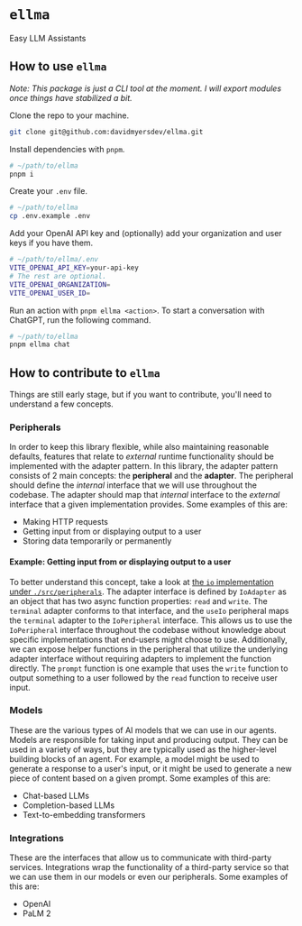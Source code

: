 # `ellma`

Easy LLM Assistants

## How to use `ellma`

_Note: This package is just a CLI tool at the moment. I will export modules once things have stabilized a bit._

Clone the repo to your machine.

```bash
git clone git@github.com:davidmyersdev/ellma.git
```

Install dependencies with `pnpm`.

```bash
# ~/path/to/ellma
pnpm i
```

Create your `.env` file.

```bash
# ~/path/to/ellma
cp .env.example .env
```

Add your OpenAI API key and (optionally) add your organization and user keys if you have them.

```bash
# ~/path/to/ellma/.env
VITE_OPENAI_API_KEY=your-api-key
# The rest are optional.
VITE_OPENAI_ORGANIZATION=
VITE_OPENAI_USER_ID=
```

Run an action with `pnpm ellma <action>`. To start a conversation with ChatGPT, run the following command.

```bash
# ~/path/to/ellma
pnpm ellma chat
```

## How to contribute to `ellma`

Things are still early stage, but if you want to contribute, you'll need to understand a few concepts.

### Peripherals

In order to keep this library flexible, while also maintaining reasonable defaults, features that relate to _external_ runtime functionality should be implemented with the adapter pattern. In this library, the adapter pattern consists of 2 main concepts: the **peripheral** and the **adapter**. The peripheral should define the _internal_ interface that we will use throughout the codebase. The adapter should map that _internal_ interface to the _external_ interface that a given implementation provides. Some examples of this are:

- Making HTTP requests
- Getting input from or displaying output to a user
- Storing data temporarily or permanently

#### Example: Getting input from or displaying output to a user

To better understand this concept, take a look at [the `io` implementation under `./src/peripherals`](./src/peripherals/io/index.ts). The adapter interface is defined by `IoAdapter` as an object that has two async function properties: `read` and `write`. The `terminal` adapter conforms to that interface, and the `useIo` peripheral maps the `terminal` adapter to the `IoPeripheral` interface. This allows us to use the `IoPeripheral` interface throughout the codebase without knowledge about specific implementations that end-users might choose to use. Additionally, we can expose helper functions in the peripheral that utilize the underlying adapter interface without requiring adapters to implement the function directly. The `prompt` function is one example that uses the `write` function to output something to a user followed by the `read` function to receive user input.

### Models

These are the various types of AI models that we can use in our agents. Models are responsible for taking input and producing output. They can be used in a variety of ways, but they are typically used as the higher-level building blocks of an agent. For example, a model might be used to generate a response to a user's input, or it might be used to generate a new piece of content based on a given prompt. Some examples of this are:

- Chat-based LLMs
- Completion-based LLMs
- Text-to-embedding transformers

### Integrations

These are the interfaces that allow us to communicate with third-party services. Integrations wrap the functionality of a third-party service so that we can use them in our models or even our peripherals. Some examples of this are:

- OpenAI
- PaLM 2
